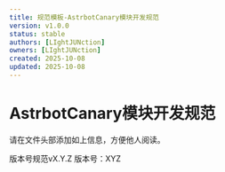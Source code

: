 ```yaml
---
title: 规范模板-AstrbotCanary模块开发规范
version: v1.0.0
status: stable
authors: [LIghtJUNction]
owners: [LIghtJUNction]
created: 2025-10-08
updated: 2025-10-08
---
```

# AstrbotCanary模块开发规范
请在文件头部添加如上信息，方便他人阅读。

版本号规范vX.Y.Z
版本号：XYZ